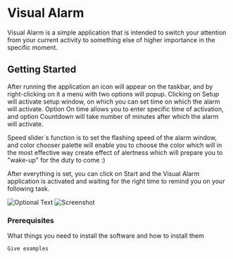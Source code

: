 # Visual Alarm

Visual Alarm is a simple application that is intended to switch your attention from your current activity to something else of higher importance in the specific moment.   

## Getting Started

After running the application an icon will appear on the taskbar, and by right-clicking on it a menu with two options will popup. Clicking on Setup will activate setup window, on which you can set time on which the alarm will activate. Option On time allows you to enter specific time of activation, and option Countdown will take number of minutes after which the alarm will activate.

Speed slider´s function is to set the flashing speed of the alarm window, and color chooser palette will enable you to choose the color which will in the most effective way create effect of alertness which will prepare you to "wake-up" for the duty to come :)

After everything is set, you can click on Start and the Visual Alarm application is activated and waiting for the right time to remind you on your following task.

![Optional Text](master/VisualAlarm/Visual_Alarm.png)
![Screenshot](screenshot.png)
### Prerequisites

What things you need to install the software and how to install them

```
Give examples
```
